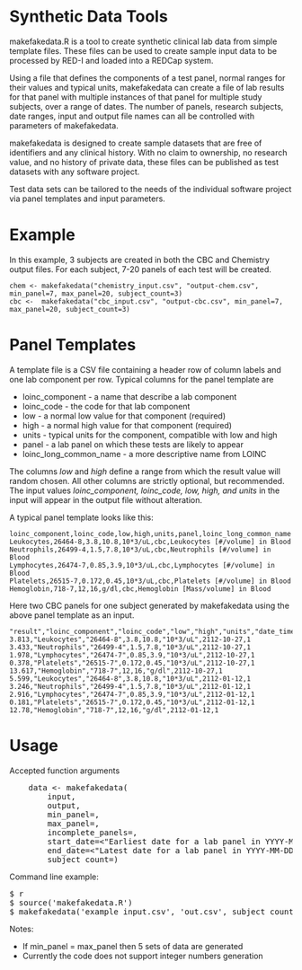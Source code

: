 # Synthetic Data Tools

makefakedata.R is a tool to create synthetic clinical lab data from simple
template files.
These files can be used to create sample input data to be processed by RED-I
and loaded into a REDCap system.

Using a file that defines the components of a test panel, normal ranges for
their values and typical units, makefakedata can create a file of lab results
for that panel with multiple instances of that panel for multiple study
subjects, over a range of dates.  The number of panels, research subjects, date
ranges, input and output file names can all be controlled with parameters of
makefakedata.

makefakedata is designed to create sample datasets that are free of identifiers
and any clinical history.  With no claim to ownership, no research value, and
no history of private data, these files can be published as test datasets with
any software project.

Test data sets can be tailored to the needs of the individual software project
via panel templates and input parameters.

# Example

In this example, 3 subjects are created in both the CBC and Chemistry output
files.  For each subject, 7-20 panels of each test will be created.

    chem <- makefakedata("chemistry_input.csv", "output-chem.csv", min_panel=7, max_panel=20, subject_count=3)
    cbc <-  makefakedata("cbc_input.csv", "output-cbc.csv", min_panel=7, max_panel=20, subject_count=3)

# Panel Templates

A template file is a CSV file containing a header row of column labels and one
lab component per row.  Typical columns for the panel template are

* loinc_component - a name that describe a lab component
* loinc_code - the code for that lab component
* low - a normal low value for that component (required)
* high - a normal high value for that component (required)
* units - typical units for the component, compatible with low and high
* panel - a lab panel on which these tests are likely to appear
* loinc_long_common_name - a more descriptive name from LOINC

The columns _low_ and _high_ define a range from which the result value will
random chosen.  All other columns are strictly optional, but recommended.
The input values _loinc_component, loinc_code, low, high, and units_ in the
input will appear in the output file without alteration.

A typical panel template looks like this:

    loinc_component,loinc_code,low,high,units,panel,loinc_long_common_name
    Leukocytes,26464-8,3.8,10.8,10*3/uL,cbc,Leukocytes [#/volume] in Blood
    Neutrophils,26499-4,1.5,7.8,10*3/uL,cbc,Neutrophils [#/volume] in Blood
    Lymphocytes,26474-7,0.85,3.9,10*3/uL,cbc,Lymphocytes [#/volume] in Blood
    Platelets,26515-7,0.172,0.45,10*3/uL,cbc,Platelets [#/volume] in Blood
    Hemoglobin,718-7,12,16,g/dl,cbc,Hemoglobin [Mass/volume] in Blood

Here two CBC panels for one subject generated by makefakedata using the above
panel template as an input.

    "result","loinc_component","loinc_code","low","high","units","date_time_stamp","study_id"
    3.813,"Leukocytes","26464-8",3.8,10.8,"10*3/uL",2112-10-27,1
    3.433,"Neutrophils","26499-4",1.5,7.8,"10*3/uL",2112-10-27,1
    1.978,"Lymphocytes","26474-7",0.85,3.9,"10*3/uL",2112-10-27,1
    0.378,"Platelets","26515-7",0.172,0.45,"10*3/uL",2112-10-27,1
    13.617,"Hemoglobin","718-7",12,16,"g/dl",2112-10-27,1
    5.599,"Leukocytes","26464-8",3.8,10.8,"10*3/uL",2112-01-12,1
    3.246,"Neutrophils","26499-4",1.5,7.8,"10*3/uL",2112-01-12,1
    2.916,"Lymphocytes","26474-7",0.85,3.9,"10*3/uL",2112-01-12,1
    0.181,"Platelets","26515-7",0.172,0.45,"10*3/uL",2112-01-12,1
    12.78,"Hemoglobin","718-7",12,16,"g/dl",2112-01-12,1

# Usage

Accepted function arguments

<pre>
    data <- makefakedata(
        input,
        output,
        min_panel=<minimum required number of panels/subject>,
        max_panel=<maximum allowed number of panels/subject>,
        incomplete_panels=<TRUE|FALSE>,
        start_date=<"Earliest date for a lab panel in YYYY-MM-DD format">,
        end_date=<"Latest date for a lab panel in YYYY-MM-DD format">,
        subject_count=<number of research subjects for which panels will be created>)
</pre>

Command line example:

<pre>
$ r
$ source('makefakedata.R')
$ makefakedata('example_input.csv', 'out.csv', subject_count=10)
</pre>

Notes:
 - If min_panel = max_panel then 5 sets of data are generated
 - Currently the code does not support integer numbers generation
